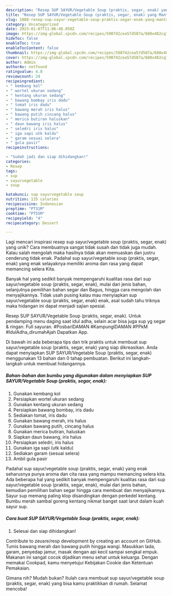 ```yaml
---
description: "Resep SUP SAYUR/Vegetable Soup (praktis, segar, enak) yang Mantap"
title: "Resep SUP SAYUR/Vegetable Soup (praktis, segar, enak) yang Mantap"
slug: 1088-resep-sup-sayur-vegetable-soup-praktis-segar-enak-yang-mantap
category: Uncategorized
date: 2023-01-07T11:06:48.050Z
image: https://img-global.cpcdn.com/recipes/590742cea57d587a/680x482cq70/sup-sayurvegetable-soup-praktis-segar-enak-foto-resep-utama.jpg
hideToc: false
enableToc: true
enableTocContent: false
thumbnail: https://img-global.cpcdn.com/recipes/590742cea57d587a/680x482cq70/sup-sayurvegetable-soup-praktis-segar-enak-foto-resep-utama.jpg
cover: https://img-global.cpcdn.com/recipes/590742cea57d587a/680x482cq70/sup-sayurvegetable-soup-praktis-segar-enak-foto-resep-utama.jpg
author: Admin
authorAv: notfound
ratingvalue: 4.8
reviewcount: 24
recipeingredient:
- " kembang kol"
- " wortel ukuran sedang"
- " kentang ukuran sedang"
- " bawang bombay iris dadu"
- " tomat iris dadu"
- " bawang merah iris halus"
- " bawang putih cincang halus"
- " merica butiran haluskan"
- " daun bawang iris halus"
- " seledri iris halus"
- " iga sapi utk kaldu"
- " garam sesuai selera"
- " gula pasir"
recipeinstructions:

- "Sudah jadi dan siap dihidangkan!"
categories:
- Resep
tags:
- sup
- sayurvegetable
- soup

katakunci: sup sayurvegetable soup 
nutrition: 135 calories
recipecuisine: Indonesian
preptime: "PT31M"
cooktime: "PT55M"
recipeyield: "4"
recipecategory: Dessert

---
```





Lagi mencari inspirasi resep sup sayur/vegetable soup (praktis, segar, enak) yang unik? Cara membuatnya sangat tidak susah dan tidak juga mudah. Kalau salah mengolah maka hasilnya tidak akan memuaskan dan justru cenderung tidak enak. Padahal sup sayur/vegetable soup (praktis, segar, enak) yang enak selayaknya memiliki aroma dan rasa yang dapat memancing selera Kita.





Banyak hal yang sedikit banyak mempengaruhi kualitas rasa dari sup sayur/vegetable soup (praktis, segar, enak), mulai dari jenis bahan, selanjutnya pemilihan bahan segar dan Bagus, hingga cara mengolah dan menyajikannya. Tidak usah pusing kalau mau menyiapkan sup sayur/vegetable soup (praktis, segar, enak) enak,      asal sudah tahu triknya maka hidangan ini dapat menjadi sajian spesial.














Resep SUP SAYUR/Vegetable Soup (praktis, segar, enak). Untuk pendamping menu daging saat idul adha, selain acar bisa juga sup yg segar &amp; ringan. Full sayuran. #PosbarIDAMAN #KampungIDAMAN #PPkM #IdulAdha_dirumahAjah Dapatkan App.






Di bawah ini ada beberapa tips dan trik praktis untuk membuat sup sayur/vegetable soup (praktis, segar, enak) yang siap dikreasikan. Anda dapat menyiapkan SUP SAYUR/Vegetable Soup (praktis, segar, enak) menggunakan 13 bahan dan 0 tahap pembuatan. Berikut ini langkah-langkah untuk membuat hidangannya.

<!--inarticleads1-->

##### Bahan-bahan dan bumbu yang digunakan dalam menyiapkan SUP SAYUR/Vegetable Soup (praktis, segar, enak):

1. Gunakan  kembang kol
1. Persiapkan  wortel ukuran sedang
1. Gunakan  kentang ukuran sedang
1. Persiapkan  bawang bombay, iris dadu
1. Sediakan  tomat, iris dadu
1. Gunakan  bawang merah, iris halus
1. Gunakan  bawang putih, cincang halus
1. Gunakan  merica butiran, haluskan
1. Siapkan  daun bawang, iris halus
1. Persiapkan  seledri, iris halus
1. Gunakan  iga sapi (utk kaldu)
1. Sediakan  garam (sesuai selera)
1. Ambil  gula pasir


Padahal sup sayur/vegetable soup (praktis, segar, enak) yang enak seharusnya punya aroma dan cita rasa yang mampu memancing selera kita. Ada beberapa hal yang sedikit banyak mempengaruhi kualitas rasa dari sup sayur/vegetable soup (praktis, segar, enak), mulai dari jenis bahan, kemudian pemilihan bahan segar hingga cara membuat dan menyajikannya. Sayur sup memang paling klop disandingkan dengan perkedel kentang. Bumbu merah sambal goreng kentang nikmat banget saat larut dalam kuah sayur sup. 

<!--inarticleads2-->

##### Cara buat SUP SAYUR/Vegetable Soup (praktis, segar, enak):


1. Selesai dan siap dihidangkan!

Contribute to zeusre/resp development by creating an account on GitHub. Tumis bawang merah dan bawang putih hingga wangi. Masukkan lada, garam, penyedap jamur, masak dengan api kecil sampai sengkal empuk. Makanan ini sangat cocok dijadikan menu sehat untuk keluarga. Dengan memakai Cookpad, kamu menyetujui Kebijakan Cookie dan Ketentuan Pemakaian. 

Gimana nih? Mudah bukan? Itulah cara membuat sup sayur/vegetable soup (praktis, segar, enak) yang bisa kamu praktikkan di rumah. Selamat mencoba!
